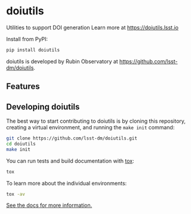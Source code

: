 # doiutils

Utilities to support DOI generation
Learn more at https://doiutils.lsst.io

Install from PyPI:

```sh
pip install doiutils
```

doiutils is developed by Rubin Observatory at https://github.com/lsst-dm/doiutils.

## Features

<!-- A bullet list with things that this package does -->

## Developing doiutils

The best way to start contributing to doiutils is by cloning this repository, creating a virtual environment, and running the `make init` command:

```sh
git clone https://github.com/lsst-dm/doiutils.git
cd doiutils
make init
```

You can run tests and build documentation with [tox](https://tox.wiki/en/latest/):

```sh
tox
```

To learn more about the individual environments:

```sh
tox -av
```

[See the docs for more information.](https://doiutils.lsst.io/dev/development.html)
